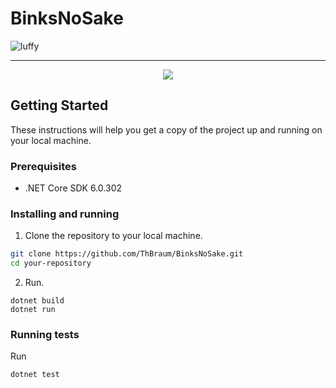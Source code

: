 # BinksNoSake

![luffy](https://github.com/ThBraum/Images-for-GitHub/assets/85642694/bd78e977-cf92-4396-90d0-f7769c65b62c)

***
<p align="center">
  <img src="https://github.com/ThBraum/BinksNoSake/assets/85642694/37cf8e7f-ec16-4899-9183-2ab8534f43cf"/>
</p>

## Getting Started

These instructions will help you get a copy of the project up and running on your local machine.

### Prerequisites

- .NET Core SDK 6.0.302

### Installing and running

1. Clone the repository to your local machine.

```bash
git clone https://github.com/ThBraum/BinksNoSake.git
cd your-repository
```


2. Run.
```console
dotnet build
dotnet run
```

### Running tests

Run 
```console
dotnet test
```
